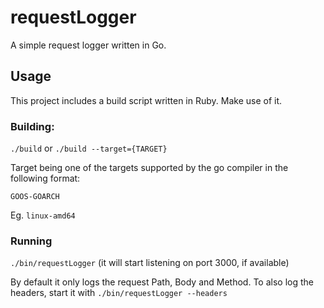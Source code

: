 # requestLogger
A simple request logger written in Go.

## Usage
This project includes a build script written in Ruby. Make use of it.

### Building:

`./build` or `./build --target={TARGET}`

Target being one of the targets supported by the go compiler in the following format:

`GOOS-GOARCH`

Eg. 
`linux-amd64`

### Running

`./bin/requestLogger` (it will start listening on port 3000, if available)

By default it only logs the request Path, Body and Method. To also log the headers, start it with `./bin/requestLogger --headers`
